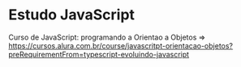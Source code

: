 # Estudo JavaScript

Curso de JavaScript: programando a Orientao a Objetos => https://cursos.alura.com.br/course/javascritpt-orientacao-objetos?preRequirementFrom=typescript-evoluindo-javascript
